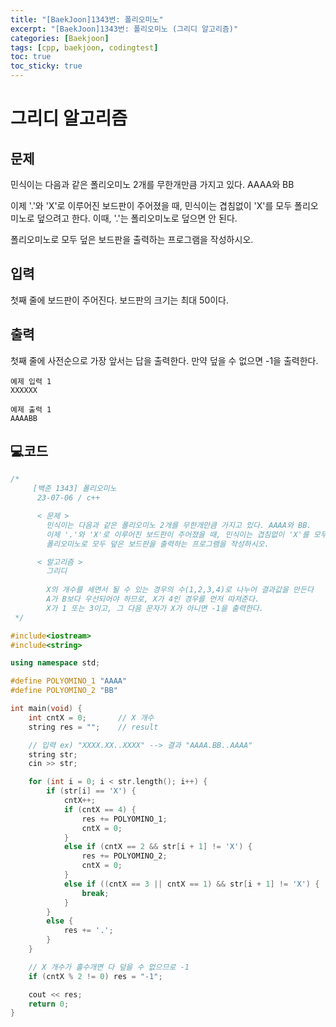 ```yaml
---
title: "[BaekJoon]1343번: 폴리오미노"
excerpt: "[BaekJoon]1343번: 폴리오미노 (그리디 알고리즘)"
categories: [Baekjoon]
tags: [cpp, baekjoon, codingtest]
toc: true
toc_sticky: true
---
```


# 그리디 알고리즘 

## 문제

민식이는 다음과 같은 폴리오미노 2개를 무한개만큼 가지고 있다. AAAA와 BB

이제 '.'와 'X'로 이루어진 보드판이 주어졌을 때, 민식이는 겹침없이 'X'를 모두 폴리오미노로 덮으려고 한다. 이때, '.'는 폴리오미노로 덮으면 안 된다.

폴리오미노로 모두 덮은 보드판을 출력하는 프로그램을 작성하시오.

## 입력

첫째 줄에 보드판이 주어진다. 보드판의 크기는 최대 50이다.

## 출력

첫째 줄에 사전순으로 가장 앞서는 답을 출력한다. 만약 덮을 수 없으면 -1을 출력한다.

```
예제 입력 1 
XXXXXX

예제 출력 1 
AAAABB
```


## 💻코드

```cpp
/*
	 [백준 1343] 폴리오미노
	  23-07-06 / c++

	  < 문제 >
		민식이는 다음과 같은 폴리오미노 2개를 무한개만큼 가지고 있다. AAAA와 BB.
		이제 '.'와 'X'로 이루어진 보드판이 주어졌을 때, 민식이는 겹침없이 'X'를 모두 폴리오미노로 덮으려고 한다. 이때, '.'는 폴리오미노로 덮으면 안 된다.
		폴리오미노로 모두 덮은 보드판을 출력하는 프로그램을 작성하시오.

	  < 알고리즘 >
		그리디
		
		X의 개수를 세면서 될 수 있는 경우의 수(1,2,3,4)로 나누어 결과값을 만든다
		A가 B보다 우선되어야 하므로, X가 4인 경우를 먼저 따져준다.
		X가 1 또는 3이고, 그 다음 문자가 X가 아니면 -1을 출력한다.
 */

#include<iostream>
#include<string>

using namespace std;

#define	POLYOMINO_1 "AAAA"
#define	POLYOMINO_2 "BB"

int main(void) {
	int cntX = 0;		// X 개수
	string res = "";	// result

	// 입력 ex) "XXXX.XX..XXXX" --> 결과 "AAAA.BB..AAAA"
	string str;
	cin >> str;

	for (int i = 0; i < str.length(); i++) {
		if (str[i] == 'X') {
			cntX++;
			if (cntX == 4) {
				res += POLYOMINO_1;
				cntX = 0;
			}
			else if (cntX == 2 && str[i + 1] != 'X') {
				res += POLYOMINO_2;
				cntX = 0;
			}
			else if ((cntX == 3 || cntX == 1) && str[i + 1] != 'X') {
				break;
			}
		}
		else {
			res += '.';
		}
	}

	// X 개수가 홀수개면 다 덮을 수 없으므로 -1
	if (cntX % 2 != 0) res = "-1";

	cout << res;
	return 0;
}
```